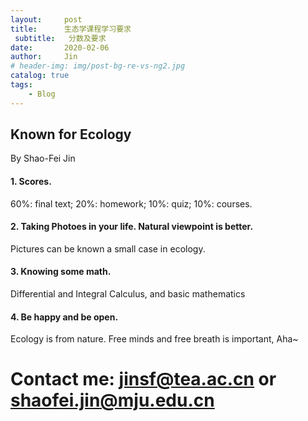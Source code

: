 ```yaml
---
layout:     post
title:      生态学课程学习要求
 subtitle:   分数及要求
date:       2020-02-06
author:     Jin
# header-img: img/post-bg-re-vs-ng2.jpg
catalog: true
tags:
    - Blog
---
```

## Known for Ecology
By Shao-Fei Jin
#### 1. Scores.
60%: final text; 20%: homework; 10%: quiz; 10%: courses.
#### 2. Taking Photoes in your life. Natural viewpoint is better.
Pictures can be known a small case in ecology. 
#### 3. Knowing some math.
Differential and Integral Calculus, and basic mathematics
#### 4. Be happy and be open.
Ecology is from nature. Free minds and free breath is important, Aha~

# Contact me: jinsf@tea.ac.cn or shaofei.jin@mju.edu.cn
